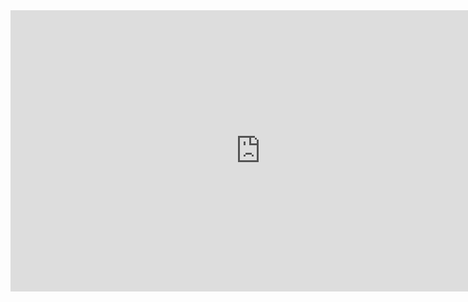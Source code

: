 <iframe 
    width="800" 
    height="450" 
    src="https://www.bilibili.com/video/BV1pi4y19769/"
    frameborder="0" 
    allowfullscreen>
</iframe>
